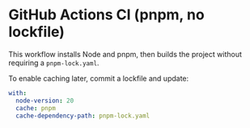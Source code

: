 # GitHub Actions CI (pnpm, no lockfile)

This workflow installs Node and pnpm, then builds the project without requiring a `pnpm-lock.yaml`.

To enable caching later, commit a lockfile and update:
```yaml
with:
  node-version: 20
  cache: pnpm
  cache-dependency-path: pnpm-lock.yaml
```